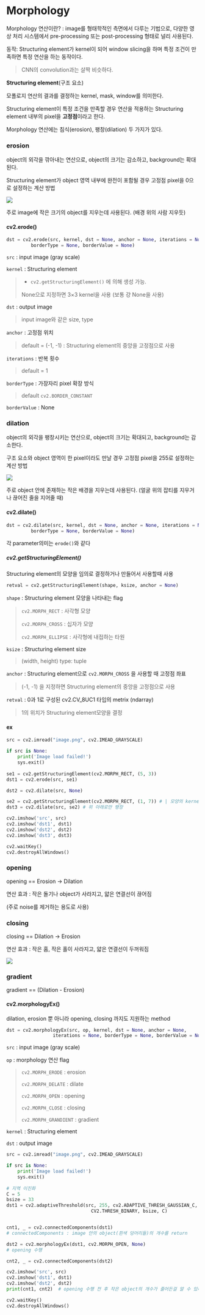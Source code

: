 # Morphology

Morphology 연산이란? : image를 형태학적인 측면에서 다루는 기법으로, 다양한 영상 처리 시스템에서 pre-processing 또는 post-processing 형태로 널리 사용된다.



동작: Structuring element가 kernel이 되어 window slicing을 하며 특정 조건이 만족하면 특정 연산을 하는 동작이다.

> CNN의 convolution과는 살짝 비슷하다.



**Structuring element**(구조 요소)

모폴로지 연산의 결과를 결정하는 kernel, mask, window를 의미한다. 

Structuring element이 특정 조건을 만족할 경우 연산을 적용하는 Structuring element 내부의 pixel을 **고정점**이라고 한다.



Morphology 연산에는 침식(erosion), 팽창(dilation) 두 가지가 있다.



### erosion

object의 외각을 깎아내는 연산으로, object의 크기는 감소하고, background는 확대된다.

Structuring element가 object 영역 내부에 완전이 포함될 경우 고정점 pixel을 0으로 설정하는 계산 방법

![](https://encrypted-tbn0.gstatic.com/images?q=tbn:ANd9GcTNY3qN-ILYigKFUDMD7vETF8ayRQ8gMdFZFQ&usqp=CAU)

주로 image에 작은 크기의 object를 지우는데 사용된다. (배경 위의 사람 지우듯)



#### cv2.erode()

```python
dst = cv2.erode(src, kernel, dst = None, anchor = None, iterations = None,
         borderType = None, borderValue = None)
```

`src` : input image (gray scale)

`kernel` : Structuring element 

> - `cv2.getStructuringElement()` 에 의해 생성 가능.
>
> None으로 지정하면 3×3 kernel을 사용 (보통 걍 None을 사용)

`dst` : output image

> input image와 같은 size, type

`anchor` : 고정점 위치

> default =  (-1, -1) :  Structuring element의 중앙을 고정점으로 사용

`iterations` :  반복 횟수

> default =  1

`borderType` : 가장자리 pixel 확장 방식

> default `cv2.BORDER_CONSTANT`

`borderValue` : None





### dilation

object의 외각을 팽창시키는 연산으로, object의 크기는 확대되고, background는 감소한다.

구조 요소와 object 영역이 한 pixel이라도 만날 경우 고정점 pixel을 255로 설정하는 계산 방법

![](https://thezeroalpha.github.io/physcomp-notes/Morphological%20operations.resources/screenshot_1.png)

주로 object 안에 존재하는 작은 배경을 지우는데 사용된다. (얼굴 위의 잡티를 지우거나 끊어진 줄을 지어줄 때)





#### cv2.dilate()

```python
dst = cv2.dilate(src, kernel, dst = None, anchor = None, iterations = None,
         borderType = None, borderValue = None)
```

각 parameter의미는 `erode()`와 같다





##### cv2.getStructuringElement()

Structuring element의 모양을 임의로 결정하거나 만들어서 사용할때 사용

```python
retval = cv2.getStructuringElement(shape, ksize, anchor = None)
```

`shape` : Structuring element 모양을 나타내는 flag

> `cv2.MORPH_RECT` : 사각형 모양
>
> `cv2.MORPH_CROSS` : 십자가 모양
>
> `cv2.MORPH_ELLIPSE` : 사각형에 내접하는 타원

`ksize` : Structuring element size

> (width, height) type: tuple

`anchor`  : Structuring element으로 `cv2.MORPH_CROSS` 을 사용할 때 고정점 좌표

> (-1, -1) 을 지정하면 Structuring element의 중앙을 고정점으로 사용

`retval` : 0과 1로 구성된 cv2.CV_8UC1 타입의 metrix (ndarray)

> 1의 위치가 Structuring element모양을 결정





#### ex

```python
src = cv2.imread("image.png", cv2.IMEAD_GRAYSCALE)

if src is None:
    print('Image load failed!')
    sys.exit()
    
se1 = cv2.getStructuringElement(cv2.MORPH_RECT, (5, 3))
dst1 = cv2.erode(src, se1)

dst2 = cv2.dilate(src, None)

se2 = cv2.getStructuringElement(cv2.MORPH_RECT, (1, 7)) # | 모양의 kernel
dst3 = cv2.dilate(src, se2) # 위 아래로만 팽창

cv2.imshow('src', src)
cv2.imshow('dst1', dst1) 
cv2.imshow('dst2', dst2) 
cv2.imshow('dst3', dst3) 

cv2.waitKey()
cv2.destroyAllWindows()
```





### opening

opening ==  Erosion  ->  Dilation

연산 효과 : 작은 돌기나 object가 사라지고, 얇은 연결선이 끊어짐

(주로 noise를 제거하는 용도로 사용)



### closing

closing ==  Dilation  ->  Erosion

연산 효과 : 작은 홈, 작은 홀이 사라지고, 얇은 연결선이 두꺼워짐

![](https://www.researchgate.net/profile/Budi-Setiyono-2/publication/317312246/figure/fig5/AS:503607678205952@1497080835957/Closing-Operation-in-Image-Morphology.png)



### gradient

gradient ==  (Dilation - Erosion)





#### cv2.morphologyEx()

dilation, erosion 뿐 아니라 opening, closing 까지도 지원하는 method

```python
dst = cv2.morphologyEx(src, op, kernel, dst = None, anchor = None, 
                 iterations = None, borderType = None, borderValue = None)
```

`src` : input image (gray scale)

`op` : morphology 연산 flag

>`cv2.MORPH_ERODE` : erosion
>
>`cv2.MORPH_DELATE` : dilate
>
>`cv2.MORPH_OPEN` : opening
>
>`cv2.MORPH_CLOSE` : closing
>
>`cv2.MORPH_GRANDIENT` : gradient

`kernel` : Structuring element

`dst` : output image



```python
src = cv2.imread("image.png", cv2.IMEAD_GRAYSCALE)

if src is None:
    print('Image load failed!')
    sys.exit()
    
# 지역 이진화
C = 5
bsize = 33
dst1 = cv2.adaptiveThreshold(src, 255, cv2.ADAPTIVE_THRESH_GAUSSIAN_C,
                               CV2.THRESH_BINARY, bsize, C)


cnt1, _ = cv2.connectedComponents(dst1)
# connectedComponents : image 안의 object(흰색 덩어리들)의 개수를 return

dst2 = cv2.morphologyEx(dst1, cv2.MORPH_OPEN, None)
# opening 수행

cnt2, _ = cv2.connectedComponents(dst2)

cv2.imshow('src', src)
cv2.imshow('dst1', dst1) 
cv2.imshow('dst2', dst2) 
print(cnt1, cnt2)  # opening 수행 전 후 작은 object의 개수가 줄어든걸 알 수 있다.

cv2.waitKey()
cv2.destroyAllWindows()
```

